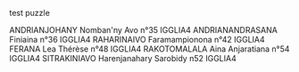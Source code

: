 test puzzle

ANDRIANJOHANY Nomban'ny Avo n°35 IGGLIA4
ANDRIANANDRASANA Finiaina n°36 IGGLIA4
RAHARINAIVO Faramampionona n°42 IGGLIA4
FERANA Lea Thérèse n°48 IGGLIA4
RAKOTOMALALA Aina Anjaratiana n°54 IGGLIA4
SITRAKINIAVO Harenjanahary Sarobidy n52 IGGLIA4
